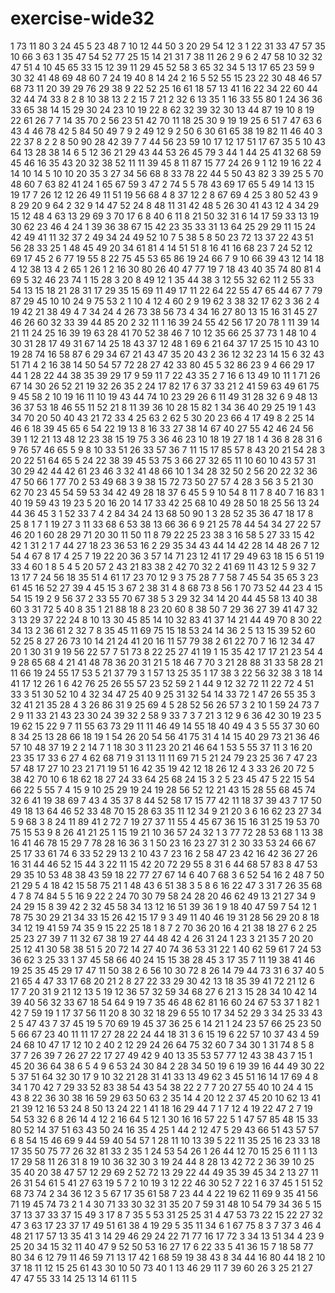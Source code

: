# exercise-wide32
1
73
11
80
3
24
45
5
23
48
7
10
12
44
50
3
20
29
54
12
3
1
22
31
33
47
57
35
10
66
3
63
1
35
47
54
52
77
25
15
14
21
31
7
38
11
26
2
9
6
2
47
58
10
32
32
47
51
4
10
45
65
33
15
12
39
11
29
45
52
58
3
65
32
34
5
13
17
65
23
59
9
30
32
41
48
69
48
60
7
24
19
40
8
14
24
2
16
5
52
55
15
23
22
30
48
46
57
68
73
11
20
39
29
76
29
38
9
22
52
25
16
61
18
57
13
41
16
22
34
22
60
44
32
44
74
33
8
2
8
10
38
13
2
2
15
7
21
2
32
6
13
35
1
16
33
55
80
1
24
36
36
33
65
38
14
15
29
30
24
23
10
19
22
8
62
32
39
32
30
13
44
87
19
10
8
19
22
61
26
7
7
14
35
70
2
56
23
51
42
70
11
18
25
30
9
19
19
25
6
51
7
47
63
6
43
4
46
78
42
5
84
50
49
7
9
2
49
12
9
2
50
6
30
61
65
38
19
82
11
46
40
3
22
37
8
2
2
8
50
90
28
42
39
7
7
44
56
23
59
10
17
12
17
51
17
67
35
5
10
43
64
13
28
38
14
6
5
12
36
21
29
43
44
53
26
45
79
3
44
1
44
25
41
32
68
59
45
46
16
35
43
20
32
38
52
11
11
39
45
8
11
87
15
77
24
26
9
1
12
19
16
22
4
14
10
14
5
10
10
20
35
3
27
34
56
68
8
33
78
22
44
5
50
43
82
3
39
25
5
70
48
60
7
63
82
41
24
1
65
67
59
3
47
2
74
5
5
78
43
69
17
65
5
49
14
13
15
19
17
7
26
12
12
26
49
11
51
19
56
68
4
8
37
12
2
8
67
69
4
25
3
80
52
43
9
8
29
20
9
64
2
32
9
14
47
52
24
8
48
11
31
42
48
5
26
30
41
43
12
4
34
29
15
12
48
4
63
13
29
69
3
70
17
6
8
40
6
11
8
21
50
32
31
6
14
17
59
33
13
19
30
62
23
46
4
24
1
39
36
38
67
15
42
23
35
33
31
13
64
25
29
29
11
15
24
42
49
41
11
32
37
2
49
34
24
49
52
10
7
5
38
5
8
50
23
72
13
37
22
43
51
56
28
33
25
1
48
45
49
20
34
61
81
4
14
51
51
8
16
41
16
68
23
7
24
52
12
69
17
45
2
6
77
19
55
8
22
75
45
53
65
86
19
24
66
7
9
10
66
39
43
12
14
18
4
12
38
13
4
2
65
1
26
1
2
16
30
80
26
40
47
77
19
7
18
43
40
35
74
80
81
4
69
5
32
46
23
74
1
15
28
3
20
8
49
12
1
35
44
38
3
12
55
32
62
11
2
55
33
54
13
15
18
21
28
31
17
29
35
15
69
11
49
17
11
22
64
22
55
47
65
44
67
7
79
87
29
45
10
10
24
9
75
53
2
1
10
4
12
4
60
2
9
19
62
3
38
32
17
62
3
36
2
4
19
42
21
38
49
4
7
34
24
4
26
73
38
56
73
4
34
16
27
80
13
15
16
31
45
27
46
26
60
32
33
39
44
85
20
2
32
11
1
16
39
24
55
42
56
17
20
78
1
11
39
14
21
11
24
25
16
39
19
63
28
41
70
52
38
46
7
10
12
35
66
25
37
73
1
48
10
4
30
31
28
17
49
31
67
14
25
18
43
37
12
48
1
69
6
21
64
37
17
25
15
10
43
10
19
28
74
16
58
87
6
29
34
67
21
43
47
35
20
43
2
36
12
32
23
14
15
6
32
43
51
71
4
2
16
38
14
50
54
57
72
28
27
42
33
80
45
5
32
86
23
9
4
66
29
17
44
1
28
22
44
38
35
39
29
17
9
59
11
7
22
43
35
2
7
16
6
13
49
10
11
1
71
26
67
14
30
26
52
21
19
32
26
35
2
24
17
82
17
6
37
33
21
2
41
59
63
49
61
75
9
45
58
2
10
19
16
11
10
19
43
44
74
10
23
29
26
6
11
49
31
28
32
6
9
48
13
36
37
53
18
46
55
11
52
21
8
11
39
36
10
28
15
82
1
34
36
40
29
25
19
1
43
34
70
20
50
40
43
21
72
33
4
25
63
2
62
5
30
20
23
66
4
17
49
8
2
25
14
46
6
18
39
45
65
6
54
22
19
13
8
16
33
27
38
14
67
40
27
55
42
46
24
56
39
1
12
21
13
48
12
23
38
15
19
75
3
36
46
23
10
18
19
27
18
1
4
36
8
28
31
6
9
76
57
46
65
5
9
8
10
33
51
26
33
57
36
7
11
15
17
85
57
8
43
20
21
54
28
3
20
22
51
64
65
5
24
22
38
39
45
53
75
3
66
27
32
65
11
10
60
10
43
57
31
30
29
42
44
42
61
23
46
3
32
41
48
66
10
1
34
28
32
50
2
56
20
22
32
36
47
50
66
1
77
70
2
53
49
68
3
9
38
15
72
73
50
27
57
4
28
3
56
3
5
21
30
62
70
23
45
54
59
53
34
42
49
28
18
37
6
45
5
9
10
54
8
11
7
8
40
7
16
83
1
40
19
59
43
19
23
5
20
16
20
14
17
33
42
25
68
10
49
28
50
18
25
56
13
24
44
36
45
3
1
52
33
7
4
2
84
34
24
13
68
50
90
1
3
28
52
35
36
47
18
17
8
25
8
1
7
1
19
27
3
11
33
68
6
53
38
13
66
36
6
9
21
25
78
44
54
34
27
22
57
46
20
1
60
28
29
71
20
30
11
50
11
8
79
22
25
23
38
3
16
58
5
27
33
15
42
42
1
31
2
1
7
44
27
18
23
36
53
16
2
29
35
34
43
44
14
42
28
14
48
26
7
12
54
4
67
8
17
4
25
7
19
22
20
36
3
57
14
71
23
12
41
17
29
49
63
18
15
6
51
19
33
4
60
1
8
5
4
5
20
57
2
43
21
83
38
2
42
70
32
2
41
69
11
43
12
5
9
32
7
13
17
7
24
56
18
35
51
4
61
17
23
70
12
9
3
75
28
7
7
58
7
45
54
35
65
3
23
61
45
16
52
27
39
4
45
15
3
67
2
38
31
4
8
68
73
8
56
1
70
73
52
44
23
4
15
54
15
19
2
9
56
37
2
33
55
70
67
38
5
3
29
32
34
14
20
44
45
58
13
40
38
60
3
31
72
5
40
8
35
1
21
88
18
8
23
20
60
8
38
50
7
29
36
27
39
41
47
32
3
13
29
37
22
24
8
10
13
30
45
85
14
10
32
83
41
37
14
21
44
49
70
8
30
22
34
13
2
36
61
2
32
7
8
35
45
11
69
75
15
18
53
24
14
36
2
5
13
15
39
52
60
52
25
8
27
26
73
10
14
21
24
41
20
16
11
57
79
38
2
61
22
70
7
16
12
34
47
20
1
30
31
9
19
56
22
57
7
51
73
8
22
25
27
41
19
1
15
35
42
17
17
21
23
54
4
9
28
65
68
4
21
41
48
78
36
20
31
21
5
18
46
7
70
3
21
28
88
31
33
58
28
21
11
66
19
24
55
17
53
5
21
37
79
3
1
57
13
25
35
1
17
38
3
22
56
32
38
3
18
14
41
17
12
26
1
6
42
76
25
26
55
57
23
52
59
2
1
44
9
12
32
72
11
22
72
4
51
33
3
51
30
52
10
4
32
34
47
25
40
9
25
31
32
54
14
33
72
1
47
26
55
35
3
32
41
21
35
28
4
3
26
86
31
9
25
69
4
5
28
52
56
26
57
3
2
10
1
59
24
73
7
2
9
11
33
21
43
23
30
24
39
32
2
58
9
33
7
3
7
21
3
12
9
6
36
42
30
19
23
5
19
62
15
22
9
7
11
55
63
73
29
11
11
46
49
14
55
18
40
49
4
3
5
55
37
30
60
8
34
25
13
28
66
18
19
1
54
26
20
54
56
41
75
31
4
14
15
40
29
73
21
36
46
57
10
48
37
19
2
2
14
7
1
18
30
3
11
23
20
21
46
64
1
53
5
55
37
11
3
16
20
23
35
17
33
6
27
4
62
68
71
9
31
13
11
11
69
71
5
21
24
79
23
25
36
7
47
23
57
48
17
27
10
23
21
71
19
51
16
42
35
19
42
12
18
26
12
4
3
33
26
20
72
5
38
42
70
10
6
18
62
18
27
24
33
64
25
68
24
15
3
2
5
23
45
47
5
22
15
54
66
22
5
55
7
4
15
9
10
25
29
19
24
19
28
56
52
12
21
43
15
28
55
68
45
74
32
6
41
19
38
69
7
43
4
35
37
8
44
52
58
17
15
77
42
11
18
37
39
43
7
17
50
49
18
13
64
46
52
33
48
70
15
28
63
35
11
12
34
9
21
20
3
6
16
62
23
27
34
5
9
68
3
8
24
11
89
41
2
72
7
19
27
37
11
55
4
45
67
36
15
16
31
25
19
53
70
75
15
53
9
8
26
41
21
25
1
15
19
21
10
36
57
24
32
1
3
77
72
28
53
68
1
13
38
16
41
46
78
15
29
7
78
28
16
36
3
1
50
23
16
23
27
31
2
30
33
53
24
66
67
25
17
33
61
74
6
33
52
29
13
2
10
43
7
23
16
2
58
47
23
42
16
42
36
27
26
16
31
44
46
52
15
44
3
22
11
15
42
20
72
29
55
8
31
6
44
68
57
83
8
47
53
29
35
10
53
48
38
43
59
18
22
77
27
67
14
6
40
7
68
3
6
52
54
16
2
48
7
50
21
29
5
4
18
42
15
58
75
21
1
48
43
6
51
38
3
5
8
6
16
22
47
3
31
7
26
35
68
4
7
8
74
84
5
5
16
9
22
2
24
70
30
79
58
24
28
20
46
62
49
13
21
27
34
9
24
29
15
8
39
42
2
32
45
58
34
13
12
16
51
39
36
1
9
18
40
47
59
7
54
12
1
78
75
30
29
21
34
33
15
26
42
15
17
9
3
49
11
40
46
19
31
28
56
29
20
8
18
34
12
19
41
59
74
35
9
15
22
25
18
1
8
7
2
70
36
20
16
4
21
38
18
27
6
2
25
25
23
27
39
7
11
32
67
38
19
27
44
48
42
4
26
31
24
1
23
3
21
35
7
20
20
25
12
41
30
58
38
51
5
20
72
14
27
40
74
36
53
31
22
1
40
62
59
61
7
24
53
36
62
3
25
33
1
37
45
58
66
40
24
15
15
38
28
45
3
17
35
7
11
19
38
41
46
19
25
35
45
29
17
47
11
50
38
2
6
56
10
30
72
8
26
14
79
44
73
31
6
37
40
5
21
65
4
47
33
17
68
20
21
2
8
27
22
33
29
30
42
13
18
35
39
41
72
21
12
6
17
7
20
31
9
21
12
13
5
19
12
36
57
32
59
34
68
27
6
21
3
15
28
34
10
42
14
39
40
56
32
33
67
18
54
64
9
19
7
35
46
48
62
81
16
60
24
67
53
37
1
82
1
42
7
59
19
1
17
37
56
11
20
8
30
32
18
29
6
55
10
17
34
52
29
3
34
25
33
43
2
5
47
43
7
37
45
19
5
70
69
19
45
37
36
25
6
14
21
1
24
23
57
66
25
23
50
5
66
67
23
40
11
11
17
27
28
22
24
44
18
31
3
6
15
19
6
22
57
10
37
43
4
59
24
68
10
47
17
12
10
2
40
2
12
29
24
26
64
75
32
60
7
34
30
1
31
74
8
5
8
37
7
26
39
7
26
27
22
17
27
49
42
9
40
13
35
53
57
77
12
43
38
43
7
15
1
45
20
36
64
38
6
5
4
9
6
53
24
30
84
2
28
34
50
19
6
19
39
16
44
49
30
22
5
37
51
64
32
30
17
9
10
32
21
28
31
41
33
13
49
62
3
45
51
16
14
17
69
4
8
34
1
70
42
7
29
33
52
83
38
54
43
54
38
22
2
7
7
20
27
55
40
10
24
4
15
43
8
22
36
30
38
16
59
29
63
50
63
2
35
14
4
20
12
2
37
45
20
10
62
13
41
21
39
12
16
53
24
8
50
13
24
22
1
41
18
16
29
44
7
1
7
12
4
19
22
47
2
7
19
54
53
32
6
8
26
14
4
12
2
16
64
5
12
1
30
16
16
57
22
5
1
47
57
85
48
15
33
80
52
14
37
51
63
43
50
24
16
35
4
25
1
44
2
12
47
5
29
43
66
51
43
57
57
6
8
54
15
46
69
9
44
59
40
54
57
1
28
11
10
13
39
5
22
11
35
25
16
23
33
18
17
35
50
75
77
26
32
81
33
2
35
1
24
53
54
26
1
26
44
12
70
15
25
6
11
1
13
17
29
58
11
26
31
8
19
10
36
32
30
3
19
24
44
8
28
13
42
72
2
36
39
10
25
35
40
20
38
47
57
12
29
69
2
52
72
13
29
22
44
49
35
39
45
34
2
13
27
11
26
31
54
61
5
41
27
63
19
5
7
2
10
19
3
12
22
46
30
52
7
22
1
6
37
45
1
51
52
68
73
74
2
34
36
12
3
5
67
17
35
61
58
7
23
44
4
22
19
62
11
69
9
35
41
56
71
19
45
74
73
2
1
4
30
71
33
30
32
31
35
20
7
59
31
48
10
54
79
34
36
5
15
37
13
37
33
37
15
49
3
17
8
7
35
5
53
31
25
25
31
4
47
53
73
22
15
22
27
32
47
3
63
17
23
37
17
49
51
61
38
4
19
29
5
35
11
34
6
1
67
75
8
3
7
37
3
46
4
48
21
17
57
13
35
41
3
14
29
46
29
24
22
71
77
16
17
72
3
34
13
51
34
4
23
9
25
20
34
15
32
11
40
47
9
52
50
53
16
27
17
6
22
33
5
41
36
15
7
18
58
77
80
34
6
12
79
11
46
59
71
13
17
42
1
68
59
19
38
43
8
34
44
16
80
44
18
2
10
37
18
11
12
15
25
61
43
30
10
50
73
40
1
13
46
29
11
7
39
60
26
3
25
21
27
47
47
55
33
14
25
13
14
61
11
5
